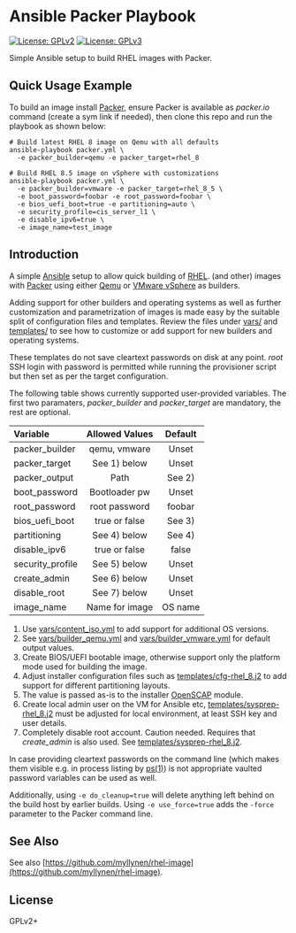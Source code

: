 # Ansible Packer Playbook

[![License: GPLv2](https://img.shields.io/badge/license-GPLv2-brightgreen.svg)](https://www.gnu.org/licenses/old-licenses/gpl-2.0.en.html)
[![License: GPLv3](https://img.shields.io/badge/license-GPLv3-brightgreen.svg)](https://www.gnu.org/licenses/gpl-3.0)

Simple Ansible setup to build RHEL images with Packer.

## Quick Usage Example

To build an image install [Packer](https://www.packer.io/), ensure
Packer is available as _packer.io_ command (create a sym link if
needed), then clone this repo and run the playbook as shown below:

```
# Build latest RHEL 8 image on Qemu with all defaults
ansible-playbook packer.yml \
  -e packer_builder=qemu -e packer_target=rhel_8

# Build RHEL 8.5 image on vSphere with customizations
ansible-playbook packer.yml \
  -e packer_builder=vmware -e packer_target=rhel_8_5 \
  -e boot_password=foobar -e root_password=foobar \
  -e bios_uefi_boot=true -e partitioning=auto \
  -e security_profile=cis_server_l1 \
  -e disable_ipv6=true \
  -e image_name=test_image
```

## Introduction

A simple [Ansible](https://www.ansible.com/) setup to allow quick
building of
[RHEL](https://www.redhat.com/en/technologies/linux-platforms/enterprise-linux).
(and other) images with [Packer](https://www.packer.io/) using either
[Qemu](https://www.packer.io/docs/builders/qemu) or
[VMware vSphere](https://www.packer.io/docs/builders/vsphere/vsphere-iso)
as builders.

Adding support for other builders and operating systems as well as
further customization and parametrization of images is made easy by the
suitable split of configuration files and templates. Review the files
under [vars/](vars/) and [templates/](templates/) to see how to
customize or add support for new builders and operating systems.

These templates do not save cleartext passwords on disk at any point.
_root_ SSH login with password is permitted while running the
provisioner script but then set as per the target configuration.

The following table shows currently supported user-provided variables.
The first two paramaters, _packer\_builder_ and _packer\_target_ are
mandatory, the rest are optional.

| Variable         |  Allowed Values  |  Default  |
|:-----------------|:----------------:|:---------:|
| packer_builder   |  qemu, vmware    |   Unset   |
| packer_target    |  See 1) below    |   Unset   |
| packer_output    |      Path        |   See 2)  |
| boot_password    |  Bootloader pw   |   Unset   |
| root_password    |  root password   |   foobar  |
| bios_uefi\_boot  |  true or false   |   See 3)  |
| partitioning     |  See 4) below    |   See 4)  |
| disable_ipv6     |  true or false   |   false   |
| security_profile |  See 5) below    |   Unset   |
| create_admin     |  See 6) below    |   Unset   |
| disable_root     |  See 7) below    |   Unset   |
| image_name       |  Name for image  |  OS name  |

1. Use [vars/content_iso.yml](vars/content_iso.yml) to add support
   for additional OS versions.
2. See [vars/builder_qemu.yml](vars/builder_qemu.yml) and
   [vars/builder_vmware.yml](vars/builder_vmware.yml) for default
   output values.
3. Create BIOS/UEFI bootable image, otherwise support only the
   platform mode used for building the image.
4. Adjust installer configuration files such as
   [templates/cfg-rhel_8.j2](templates/cfg-rhel_8.j2)
   to add support for different partitioning layouts.
5. The value is passed as-is to the installer
   [OpenSCAP](https://www.open-scap.org/) module.
6. Create local admin user on the VM for Ansible etc,
   [templates/sysprep-rhel_8.j2](templates/sysprep-rhel_8.j2) must be
   adjusted for local environment, at least SSH key and user details.
7. Completely disable root account. Caution needed. Requires that
   _create\_admin_ is also used. See
   [templates/sysprep-rhel_8.j2](templates/sysprep-rhel_8.j2).

In case providing cleartext passwords on the command line (which makes
them visible e.g. in process listing by
[ps(1)](https://man7.org/linux/man-pages/man1/ps.1.html))
is not appropriate vaulted password variables can be used as well.

Additionally, using `-e do_cleanup=true` will delete anything left
behind on the build host by earlier builds. Using `-e use_force=true`
adds the `-force` parameter to the Packer command line.

## See Also

See also
[https://github.com/myllynen/rhel-image](https://github.com/myllynen/rhel-image).

## License

GPLv2+
